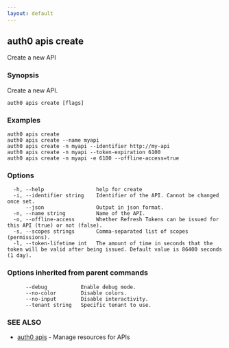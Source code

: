 ```yaml
---
layout: default
---
```

## auth0 apis create

Create a new API

### Synopsis

Create a new API.

```
auth0 apis create [flags]
```

### Examples

```
auth0 apis create 
auth0 apis create --name myapi
auth0 apis create -n myapi --identifier http://my-api
auth0 apis create -n myapi --token-expiration 6100
auth0 apis create -n myapi -e 6100 --offline-access=true
```

### Options

```
  -h, --help                 help for create
  -i, --identifier string    Identifier of the API. Cannot be changed once set.
      --json                 Output in json format.
  -n, --name string          Name of the API.
  -o, --offline-access       Whether Refresh Tokens can be issued for this API (true) or not (false).
  -s, --scopes strings       Comma-separated list of scopes (permissions).
  -l, --token-lifetime int   The amount of time in seconds that the token will be valid after being issued. Default value is 86400 seconds (1 day).
```

### Options inherited from parent commands

```
      --debug           Enable debug mode.
      --no-color        Disable colors.
      --no-input        Disable interactivity.
      --tenant string   Specific tenant to use.
```

### SEE ALSO

* [auth0 apis](auth0_apis.md)	 - Manage resources for APIs

